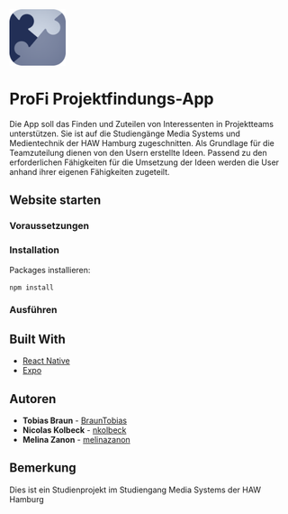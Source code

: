 <img src="https://github.com/BraunTobias/ProFi/blob/neueVersion/assets/App%20Icon%20Alternative.png" width="100" height="100">

# ProFi Projektfindungs-App

Die App soll das Finden und Zuteilen von Interessenten in Projektteams unterstützen. Sie ist auf die Studiengänge Media Systems und Medientechnik der HAW Hamburg zugeschnitten. Als Grundlage für die Teamzuteilung dienen von den Usern erstellte Ideen. Passend zu den erforderlichen Fähigkeiten für die Umsetzung der Ideen werden die User anhand ihrer eigenen Fähigkeiten zugeteilt.

## Website starten


### Voraussetzungen



### Installation

Packages installieren:

```
npm install
```

### Ausführen



## Built With

* [React Native](https://reactnative.dev/) 
* [Expo](https://docs.expo.io/)


## Autoren

* **Tobias Braun** - [BraunTobias](https://github.com/BraunTobias)
* **Nicolas Kolbeck** - [nkolbeck](https://github.com/nkolbeck)
* **Melina Zanon** - [melinazanon](https://github.com/melinazanon)


## Bemerkung

Dies ist ein Studienprojekt im Studiengang Media Systems der HAW Hamburg
